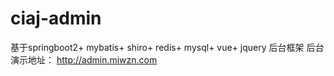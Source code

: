 # ciaj-admin

基于springboot2+ mybatis+ shiro+ redis+ mysql+ vue+ jquery 后台框架
后台演示地址： http://admin.miwzn.com
